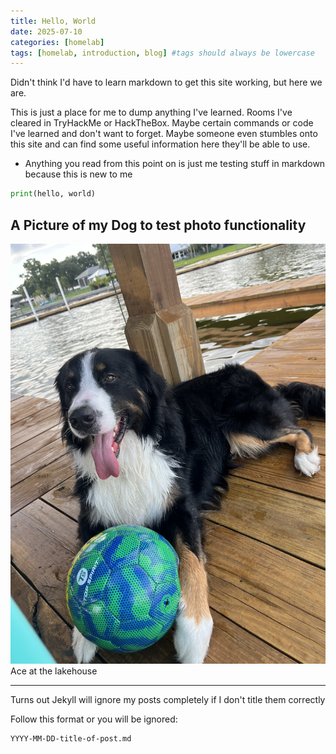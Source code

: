```yaml
--- 
title: Hello, World
date: 2025-07-10
categories: [homelab]
tags: [homelab, introduction, blog] #tags should always be lowercase
---
```


Didn't think I'd have to learn markdown to get this site working, but here we are. 

This is just a place for me to dump anything I've learned. Rooms I've cleared in TryHackMe or HackTheBox. Maybe certain commands or code I've learned and don't want to forget. Maybe someone even stumbles onto this site and can find some useful information here they'll be able to use.

* Anything you read from this point on is just me testing stuff in markdown because this is new to me

```python
print(hello, world)
```

## A Picture of my Dog to test photo functionality
![img-description](/assets/img/ace.jpg)
Ace at the lakehouse

---

Turns out Jekyll will ignore my posts completely if I don't title them correctly

Follow this format or you will be ignored:

```
YYYY-MM-DD-title-of-post.md
```
